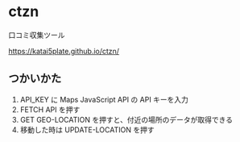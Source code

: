 # ctzn

口コミ収集ツール

https://katai5plate.github.io/ctzn/

## つかいかた

1. API_KEY に Maps JavaScript API の API キーを入力
2. FETCH API を押す
3. GET GEO-LOCATION を押すと、付近の場所のデータが取得できる
4. 移動した時は UPDATE-LOCATION を押す
